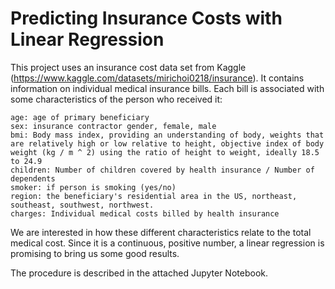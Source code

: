 # Predicting Insurance Costs with Linear Regression
This project uses an insurance cost data set from Kaggle (https://www.kaggle.com/datasets/mirichoi0218/insurance). It contains information on individual medical insurance bills. Each bill is associated with some characteristics of the person who received it:

    age: age of primary beneficiary
    sex: insurance contractor gender, female, male
    bmi: Body mass index, providing an understanding of body, weights that are relatively high or low relative to height, objective index of body weight (kg / m ^ 2) using the ratio of height to weight, ideally 18.5 to 24.9
    children: Number of children covered by health insurance / Number of dependents
    smoker: if person is smoking (yes/no)
    region: the beneficiary's residential area in the US, northeast, southeast, southwest, northwest.
    charges: Individual medical costs billed by health insurance

We are interested in how these different characteristics relate to the total medical cost. Since it is a continuous, positive number, a linear regression is promising to bring us some good results. 

The procedure is described in the attached Jupyter Notebook.
